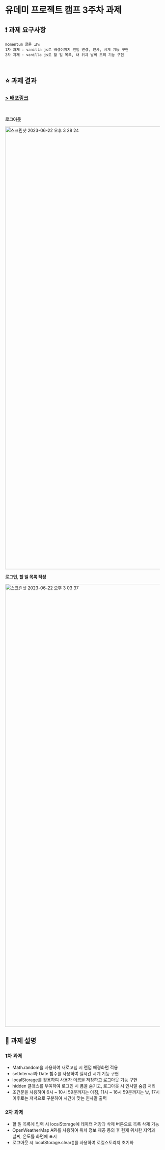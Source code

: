 # 유데미 프로젝트 캠프 3주차 과제

## ❗️ 과제 요구사항

```
momentum 클론 코딩
1차 과제 : vanilla js로 배경이미지 랜덤 변경, 인사, 시계 기능 구현
2차 과제 : vanilla js로 할 일 목록, 내 위치 날씨 조회 기능 구현
```
<br/> 

## ⭐️ 과제 결과
### [> 배포링크](https://clone-momentum.vercel.app/)
<br/>

**로그아웃** 

<img width="1440" alt="스크린샷 2023-06-22 오후 3 28 24" src="https://github.com/soohyuneee/udemy-project-camp/assets/105588175/29dfe99b-7155-46cb-b234-0c6d77b08978">

**로그인, 할 일 목록 작성** 

<img width="1440" alt="스크린샷 2023-06-22 오후 3 03 37" src="https://github.com/soohyuneee/udemy-project-camp/assets/105588175/b2554a4a-99ca-40f4-b2bb-bd08012e4a7d">

<br/>

## 📝 과제 설명
### 1차 과제
- Math.random을 사용하여 새로고침 시 랜덤 배경화면 적용
- setInterval과 Date 함수를 사용하여 실시간 시계 기능 구현
- localStorage를 활용하여 사용자 이름을 저장하고 로그아웃 기능 구현
- hidden 클래스를 부여하여 로그인 시 폼을 숨기고, 로그아웃 시 인사말 숨김 처리
- 조건문을 사용하여 6시 ~ 10시 59분까지는 아침, 11시 ~ 16시 59분까지는 낮, 17시 이후로는 저녁으로 구분하여 시간에 맞는 인사말 출력
### 2차 과제
- 할 일 목록에 입력 시 localStorage에 데이터 저장과 삭제 버튼으로 목록 삭제 가능
- OpenWeatherMap API를 사용하여 위치 정보 제공 동의 후 현재 위치한 지역과 날씨, 온도를 화면에 표시
- 로그아웃 시 localStorage.clear()를 사용하여 로컬스토리지 초기화
<br/> 
